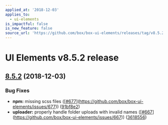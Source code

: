 ```yaml
---
applied_at: '2018-12-03'
applies_to:
  - ui-elements
is_impactful: false
is_new_feature: false
source_url: 'https://github.com/box/box-ui-elements/releases/tag/v8.5.2'
---
```


# UI Elements v8.5.2 release

## [8.5.2]([v8.5.1...v8.5.2](https://github.com/box/box-ui-elements/compare/v8.5.1...v8.5.2)) (2018-12-03)


### Bug Fixes

* **npm:** missing scss files ([[#677](https://github.com/box/box-ui-elements/pull/677)](https://github.com/box/box-ui-elements/issues/677)) ([91bf8e2](https://github.com/box/box-ui-elements/commit[91bf8e2](https://github.com/box/box-ui-elements/commit/91bf8e2)))
* **uploader:** properly handle folder uploads with invalid names ([[#667](https://github.com/box/box-ui-elements/pull/667)](https://github.com/box/box-ui-elements/issues/667)) ([3618556](https://github.com/box/box-ui-elements/commit[3618556](https://github.com/box/box-ui-elements/commit/3618556)))



